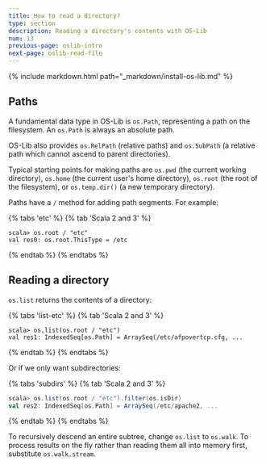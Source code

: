 ```yaml
---
title: How to read a directory?
type: section
description: Reading a directory's contents with OS-Lib
num: 13
previous-page: oslib-intro
next-page: oslib-read-file
---
```


{% include markdown.html path="_markdown/install-os-lib.md" %}

## Paths

A fundamental data type in OS-Lib is `os.Path`, representing a path
on the filesystem. An `os.Path` is always an absolute path.

OS-Lib also provides `os.RelPath` (relative paths) and `os.SubPath` (a
relative path which cannot ascend to parent directories).

Typical starting points for making paths are `os.pwd` (the
current working directory), `os.home` (the current user's home
directory), `os.root` (the root of the filesystem), or
`os.temp.dir()` (a new temporary directory).

Paths have a `/` method for adding path segments. For example:

{% tabs 'etc' %}
{% tab 'Scala 2 and 3' %}
```
scala> os.root / "etc"
val res0: os.root.ThisType = /etc
```
{% endtab %}
{% endtabs %}

## Reading a directory

`os.list` returns the contents of a directory:

{% tabs 'list-etc' %}
{% tab 'Scala 2 and 3' %}
```
scala> os.list(os.root / "etc")
val res1: IndexedSeq[os.Path] = ArraySeq(/etc/afpovertcp.cfg, ...
```
{% endtab %}
{% endtabs %}

Or if we only want subdirectories:

{% tabs 'subdirs' %}
{% tab 'Scala 2 and 3' %}
```scala
scala> os.list(os.root / "etc").filter(os.isDir)
val res2: IndexedSeq[os.Path] = ArraySeq(/etc/apache2, ...
```
{% endtab %}
{% endtabs %}

To recursively descend an entire subtree, change `os.list` to
`os.walk`.  To process results on the fly rather than reading them all
into memory first, substitute `os.walk.stream`.
